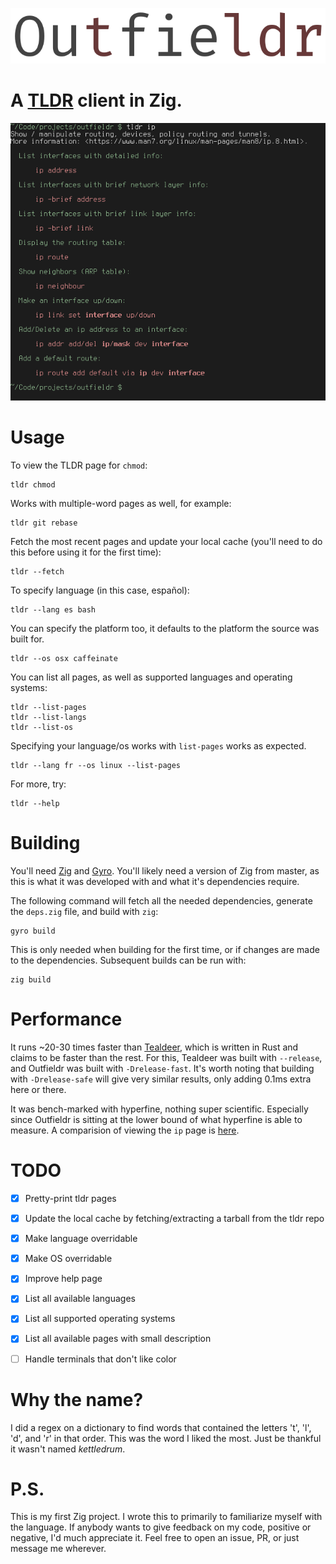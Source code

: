 ![](res/outfieldr-title.png)

# A [TLDR](https://github.com/tldr-pages/tldr) client in Zig.

![](res/example-ip.png)

# Usage

To view the TLDR page for `chmod`:
```
tldr chmod
```

Works with multiple-word pages as well, for example:
```
tldr git rebase
```

Fetch the most recent pages and update your local cache (you'll need to do this before using it for the first time):
```
tldr --fetch
```

To specify language (in this case, español):
```
tldr --lang es bash
```

You can specify the platform too, it defaults to the platform the source was built for.
```
tldr --os osx caffeinate
```

You can list all pages, as well as supported languages and operating systems:
```
tldr --list-pages
tldr --list-langs
tldr --list-os
```

Specifying your language/os works with `list-pages` works as expected.
```
tldr --lang fr --os linux --list-pages
```

For more, try:
```
tldr --help
```

# Building

You'll need [Zig](https://ziglang.org/) and
[Gyro](https://github.com/mattnite/gyro). You'll likely need a version
of Zig from master, as this is what it was developed with and what
it's dependencies require.

The following command will fetch all the needed dependencies, generate
the `deps.zig` file, and build with `zig`:
```
gyro build
```

This is only needed when building for the first time, or if changes
are made to the dependencies. Subsequent builds can be run with:
```
zig build
```

# Performance

It runs ~20-30 times faster than
[Tealdeer](https://github.com/dbrgn/tealdeer), which is written in
Rust and claims to be faster than the rest. For this, Tealdeer was
built with `--release`, and Outfieldr was built with `-Drelease-fast`.
It's worth noting that building with `-Drelease-safe` will give very
similar results, only adding 0.1ms extra here or there.

It was bench-marked with hyperfine, nothing super scientific.
Especially since Outfieldr is sitting at the lower bound of what
hyperfine is able to measure. A comparision of viewing the `ip` page
is [here](bench/hyperfine-outfieldr-tealdeer-ip).

# TODO

- [X] Pretty-print tldr pages

- [X] Update the local cache by fetching/extracting a tarball from the tldr repo

- [X] Make language overridable

- [X] Make OS overridable

- [X] Improve help page

- [X] List all available languages

- [X] List all supported operating systems

- [X] List all available pages with small description

- [ ] Handle terminals that don't like color

# Why the name?

I did a regex on a dictionary to find words that contained the letters
't', 'l', 'd', and 'r' in that order. This was the word I liked the
most. Just be thankful it wasn't named _kettledrum_.

# P.S.

This is my first Zig project. I wrote this to primarily to familiarize
myself with the language. If anybody wants to give feedback on my
code, positive or negative, I'd much appreciate it. Feel free to open
an issue, PR, or just message me wherever.
